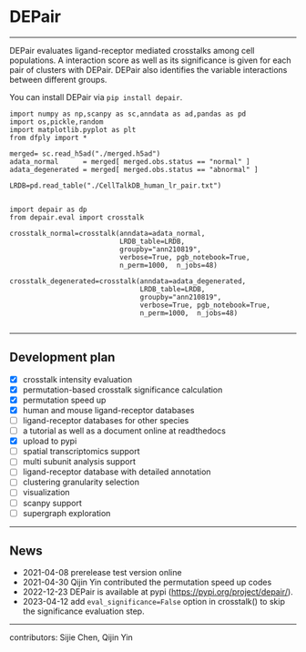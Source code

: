 # DEPair

---

DEPair evaluates ligand-receptor mediated crosstalks among cell populations. 
A interaction score as well as its significance is given for each pair of clusters with DEPair.
DEPair also identifies the variable interactions between different groups.

You can install DEPair via `pip install depair`.

```
import numpy as np,scanpy as sc,anndata as ad,pandas as pd
import os,pickle,random
import matplotlib.pyplot as plt
from dfply import *

merged= sc.read_h5ad("./merged.h5ad")
adata_normal      = merged[ merged.obs.status == "normal" ]
adata_degenerated = merged[ merged.obs.status == "abnormal" ]

LRDB=pd.read_table("./CellTalkDB_human_lr_pair.txt")


import depair as dp
from depair.eval import crosstalk

crosstalk_normal=crosstalk(anndata=adata_normal, 
                           LRDB_table=LRDB, 
                           groupby="ann210819",
                           verbose=True, pgb_notebook=True, 
                           n_perm=1000,  n_jobs=48)
                           
crosstalk_degenerated=crosstalk(anndata=adata_degenerated, 
                                LRDB_table=LRDB,
                                groupby="ann210819",
                                verbose=True, pgb_notebook=True, 
                                n_perm=1000,  n_jobs=48)


```


---
## Development plan

- [x] crosstalk intensity evaluation 
- [x] permutation-based crosstalk significance calculation
- [x] permutation speed up
- [x] human and mouse ligand-receptor databases
- [ ] ligand-receptor databases for other species 
- [ ] a tutorial as well as a document online at readthedocs
- [x] upload to pypi
- [ ] spatial transcriptomics support
- [ ] multi subunit analysis support
- [ ] ligand-receptor database with detailed annotation
- [ ] clustering granularity selection
- [ ] visualization
- [ ] scanpy support
- [ ] supergraph exploration

---

## News
- 2021-04-08  prerelease test version online
- 2021-04-30  Qijin Yin contributed the permutation speed up codes
- 2022-12-23 DEPair is available at pypi (https://pypi.org/project/depair/). 
- 2023-04-12 add `eval_significance=False` option in crosstalk() to skip the significance evaluation step.
---

contributors: Sijie Chen, Qijin Yin
